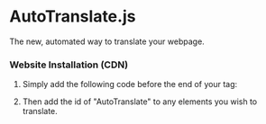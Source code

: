 # AutoTranslate.js
The new, automated way to translate your webpage.

### Website Installation (CDN)
1. Simply add the following code before the end of your <body> tag:
<code><script src="https://renovatesoftware.com:140/js/AutoTranslate.js"></script></code>
  
2. Then add the id of "AutoTranslate" to any elements you wish to translate.
